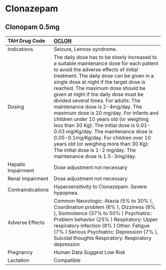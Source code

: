 # Clonazepam

## Clonopam 0.5mg

| TAH Drug Code      | [OCLON](https://www.tahsda.org.tw/drugs/hissearch.php?drug_code=OCLON)                                                                                                                                                                                                                                                                                                                                                                                                                                                                                                                                                                                                                                        |
|:-------------------|:--------------------------------------------------------------------------------------------------------------------------------------------------------------------------------------------------------------------------------------------------------------------------------------------------------------------------------------------------------------------------------------------------------------------------------------------------------------------------------------------------------------------------------------------------------------------------------------------------------------------------------------------------------------------------------------------------------------|
| Indications        | Seizure, Lennox syndrome.                                                                                                                                                                                                                                                                                                                                                                                                                                                                                                                                                                                                                                                                                     |
| Dosing             | The daily dose has to be slowly increased to a suitable maintenance dose for each patient to avoid the adverse effects of initial treatment. The daily dose can be given in a single dose at night if the target dose is reached. The maximum dose should be given at night if the daily dose must be divided several times. For adults: The maintenance dose is 2-4mg/day. The maximum dose is 20 mg/day. For infants and children under 10 years old (or weighing less than 30 Kg): The initial dose is 0.01- 0.03 mg/Kg/day. The maintenance dose is 0.05-0.1mg/Kg/day. For children over 10 years old (or weighing more than 30 Kg): The initial dose is 1-2 mg/day. The maintenance dose is 1.5-3mg/day. |
| Hepatic Impairment | Dose adjustment not necessary                                                                                                                                                                                                                                                                                                                                                                                                                                                                                                                                                                                                                                                                                 |
| Renal Impairment   | Dose adjustment not necessary                                                                                                                                                                                                                                                                                                                                                                                                                                                                                                                                                                                                                                                                                 |
| Contraindications  | Hypersensitivity to Clonazepam. Severe hypopnea.                                                                                                                                                                                                                                                                                                                                                                                                                                                                                                                                                                                                                                                              |
| Adverse Effects    | Common Neurologic: Ataxia (5% to 30% ), Coordination problem (6% ), Dizziness (8% ), Somnolence (37% to 50% ) Psychiatric: Problem behavior (25% ) Respiratory: Upper respiratory infection (8% ) Other: Fatigue (7% ) Serious Psychiatric: Depression (7% ), Suicidal thoughts Respiratory: Respiratory depression                                                                                                                                                                                                                                                                                                                                                                                           |
| Pregnancy          | Human Data Suggest Low Risk                                                                                                                                                                                                                                                                                                                                                                                                                                                                                                                                                                                                                                                                                   |
| Lactation          | Compatible                                                                                                                                                                                                                                                                                                                                                                                                                                                                                                                                                                                                                                                                                                    |

